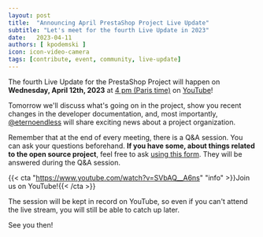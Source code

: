 ```yaml
---
layout: post
title:  "Announcing April PrestaShop Project Live Update"
subtitle: "Let's meet for the fourth Live Update in 2023"
date:   2023-04-11
authors: [ kpodemski ]
icon: icon-video-camera
tags: [contribute, event, community, live-update]
---
```


The fourth Live Update for the PrestaShop Project will happen on **Wednesday, April 12th, 2023** at [4 pm (Paris time)](https://time.is/1600_12_Apr_2023_in_Paris) on [YouTube](https://www.youtube.com/watch?v=SVbAQ__A6ns)!

Tomorrow we'll discuss what's going on in the project, show you recent changes in the developer documentation, and, most importantly, [@eternoendless](https://github.com/eternoendless) will share exciting news about a project organization.

Remember that at the end of every meeting, there is a Q&A session. You can ask your questions beforehand.
**If you have some, about things related to the open source project**, feel free to ask [using this form](https://forms.gle/FWazuZnXBtFPauFZ7). They will be answered during the Q&A session.

{{< cta "https://www.youtube.com/watch?v=SVbAQ__A6ns" "info" >}}Join us on YouTube!{{< /cta >}}

The session will be kept in record on YouTube, so even if you can't attend the live stream, you will still be able to catch up later.

See you then!

